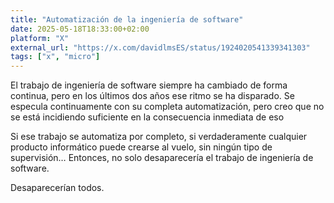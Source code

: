```yaml
---
title: "Automatización de la ingeniería de software"
date: 2025-05-18T18:33:00+02:00
platform: "X"
external_url: "https://x.com/davidlmsES/status/1924020541339341303"
tags: ["x", "micro"]
---
```


El trabajo de ingeniería de software siempre ha cambiado de forma continua, pero en los últimos dos años ese ritmo se ha disparado. Se especula continuamente con su completa automatización, pero creo que no se está incidiendo suficiente en la consecuencia inmediata de eso

Si ese trabajo se automatiza por completo, si verdaderamente cualquier producto informático puede crearse al vuelo, sin ningún tipo de supervisión… Entonces, no solo desaparecería el trabajo de ingeniería de software. 

Desaparecerían todos.